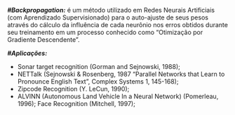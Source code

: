***#Backpropagation:***
é um método utilizado em Redes Neurais Artificiais (com Aprendizado Supervisionado) 
para o auto-ajuste de seus pesos através do cálculo da influência de cada neurônio nos erros obtidos durante seu treinamento em um processo conhecido como “Otimização por Gradiente Descendente”.

***#Aplicações:***
* Sonar target recognition (Gorman and Sejnowski, 1988);
* NETTalk (Sejnowski & Rosenberg, 1987 “Parallel Networks that Learn to Pronounce English Text”, Complex Systems 1, 145-168);
* Zipcode Recognition (Y. LeCun, 1990);
* ALVINN (Autonomous Land Vehicle In a Neural Network) (Pomerleau, 1996);
Face Recognition (Mitchell, 1997);
